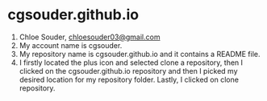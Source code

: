 # cgsouder.github.io

1. Chloe Souder, chloesouder03@gmail.com
2. My account name is cgsouder.
3. My repository name is cgsouder.github.io and it contains a README file.
4. I firstly located the plus icon and selected clone a repository, then I clicked on the cgsouder.github.io repository and then I picked my desired location for my repository folder. Lastly, I clicked on clone repository. 
